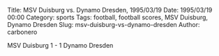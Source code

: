 Title: MSV Duisburg vs. Dynamo Dresden, 1995/03/19
Date: 1995/03/19 00:00
Category: sports
Tags: football, football scores, MSV Duisburg, Dynamo Dresden
Slug: msv-duisburg-vs-dynamo-dresden
Author: carbonero


MSV Duisburg 1 - 1 Dynamo Dresden
